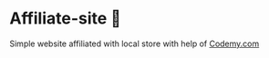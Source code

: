 # Affiliate-site :money_mouth_face:                                                                                                                                                                                                                                                                                                                                                                     
Simple website affiliated with local store
 with help of <a href="http://johnelder.com/">Codemy.com</a>
